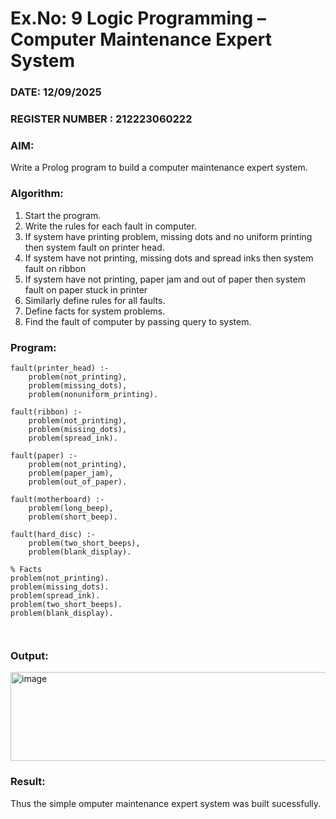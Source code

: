 # Ex.No: 9  Logic Programming –  Computer Maintenance Expert System
### DATE:  12/09/2025                                                                        
### REGISTER NUMBER : 212223060222
### AIM: 
Write a Prolog program to build a computer maintenance expert system.
###  Algorithm:
1. Start the program.
2. Write the rules for each fault in computer.
3. If system have printing problem, missing dots and no uniform printing then system fault on printer head.
4. If system have not printing, missing dots and spread inks then system fault on ribbon
5. If system have not printing, paper jam and out of paper then system fault on paper stuck in printer
6. Similarly define rules for all faults.
7. Define facts for system problems.
8. Find the fault of computer by passing query to system.
     
### Program:

```
fault(printer_head) :-
    problem(not_printing),
    problem(missing_dots),
    problem(nonuniform_printing).

fault(ribbon) :-
    problem(not_printing),
    problem(missing_dots),
    problem(spread_ink).

fault(paper) :-
    problem(not_printing),
    problem(paper_jam),
    problem(out_of_paper).

fault(motherboard) :-
    problem(long_beep),
    problem(short_beep).

fault(hard_disc) :-
    problem(two_short_beeps),
    problem(blank_display).

% Facts
problem(not_printing).
problem(missing_dots).
problem(spread_ink).
problem(two_short_beeps).
problem(blank_display).



```




### Output:
<img width="947" height="142" alt="image" src="https://github.com/user-attachments/assets/e6905495-cbf6-48f4-8041-60a45ef072c7" />



### Result:
Thus the simple omputer maintenance expert system was built sucessfully.

